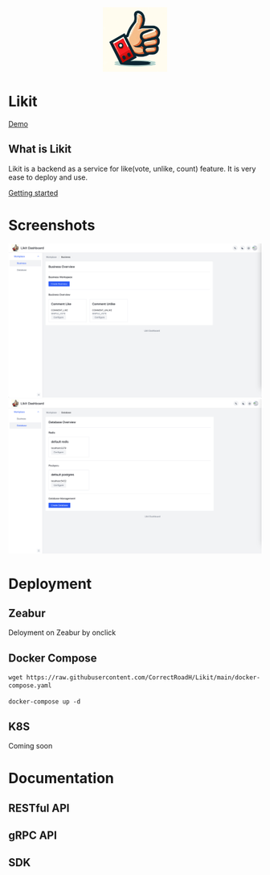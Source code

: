 <p align="center">
    <img src="https://github.com/CorrectRoadH/Likit/blob/main/img/logo.png?raw=true" height="128"/></a>
</p>

# Likit

[Demo](https://likit.zeabur.com)

## What is Likit
Likit is a backend as a service for like(vote, unlike, count) feature. It is very ease to deploy and use.

[Getting started](./docs/getting-started.md)

# Screenshots

![](./img/screenshot-1.png)
![](./img/screenshot-2.png)

# Deployment

## Zeabur
Deloyment on Zeabur by onclick

## Docker Compose
```
wget https://raw.githubusercontent.com/CorrectRoadH/Likit/main/docker-compose.yaml

docker-compose up -d
```
## K8S
Coming soon

# Documentation

## RESTful API



## gRPC API

## SDK